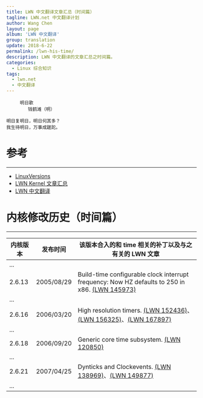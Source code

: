 ```yaml
---
title: LWN 中文翻译文章汇总（时间篇）
tagline: LWN.net 中文翻译计划
author: Wang Chen
layout: page
album: 'LWN 中文翻译'
group: translation
update: 2018-6-22
permalink: /lwn-his-time/
description: LWN 中文翻译的文章汇总之时间篇。
categories:
  - Linux 综合知识
tags:
  - lwn.net
  - 中文翻译
---
```


```
     明日歌
        钱鹤滩（明）
  
明日复明日，明日何其多？
我生待明日，万事成蹉跎。
```

# 参考
----
- [LinuxVersions](https://kernelnewbies.org/LinuxVersions)
- [LWN Kernel 文章汇总](https://lwn.net/Kernel/Index/)
- [LWN 中文翻译](http://tinylab.org/lwn/)

# 内核修改历史（时间篇）
----

| 内核版本 | 发布时间 | 该版本合入的和 time 相关的补丁以及与之有关的 LWN 文章 |
|---------|--------------|----------------|
|...|||
|2.6.13   |2005/08/29    |Build-time configurable clock interrupt frequency: Now HZ defaults to 250 in x86. [(LWN 145973)][5]|
|...|||
|2.6.16   |2006/03/20    |High resolution timers. [(LWN 152436)][1]、[(LWN 156325)][2]、[(LWN 167897)][3]|
|...|||
|2.6.18   |2006/09/20    |Generic core time subsystem. [(LWN 120850)][4]|
|...|||
|2.6.21   |2007/04/25    |Dynticks and Clockevents. [(LWN 138969)][6]、[(LWN 149877)][7]|
|...|||


[1]: /lwn-152436-new-approach-to-ktimers
[2]: /lwn-156325-on-merging-of-ktimers
[3]: /lwn-167897-hrtimer-api
[4]: /lwn-120850-a-new-core-time-subsystem
[5]: /lwn-145973-how-fast-should-hz-be
[6]: /lwn-138969-dynamic-tick-patch
[7]: /lwn-149877-state-of-dynamic-tick-patch


